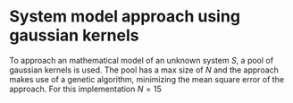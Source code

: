 # System model approach using gaussian kernels
To approach an mathematical model of an unknown system $S$, a pool of gaussian kernels is used. The pool has a max size of $N$ and the approach makes use of a genetic algorithm, minimizing the mean square error of the approach. For this implementation $N = 15$
